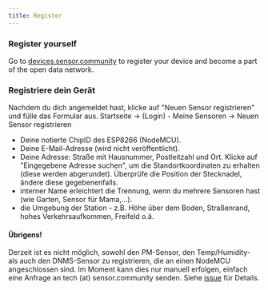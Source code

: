 ```yaml
---
title: Register
---
```


### Register yourself

Go to [devices.sensor.community](https://devices.sensor.community/register) to register your device and become a part of the open data network.


### Registriere dein Gerät
Nachdem du dich angemeldet hast, klicke auf "Neuen Sensor registrieren" und fülle das Formular aus.
Startseite -> (Login) - Meine Sensoren -> Neuen Sensor registrieren

* Deine notierte ChipID des ESP8266 (NodeMCU).
* Deine E-Mail-Adresse (wird nicht veröffentlicht).
* Deine Adresse: Straße mit Hausnummer, Postleitzahl und Ort. Klicke auf "Eingegebene Adresse suchen", um die Standortkoordinaten zu erhalten (diese werden abgerundet). Überprüfe die Position der Stecknadel, ändere diese gegebenenfalls.
* interner Name erleichtert die Trennung, wenn du mehrere Sensoren hast (wie Garten, Sensor für Mama,...).
* die Umgebung der Station - z.B. Höhe über dem Boden, Straßenrand, hohes Verkehrsaufkommen, Freifeld o.ä.

#### Übrigens!
Derzeit ist es nicht möglich, sowohl den PM-Sensor, den Temp/Humidity- als auch den DNMS-Sensor zu registrieren, die an einen NodeMCU angeschlossen sind.
Im Moment kann dies nur manuell erfolgen, einfach eine Anfrage an tech (at) sensor.community senden.
Siehe [issue](https://github.com/opendata-stuttgart/sensor.community/issues/117
) für Details.
